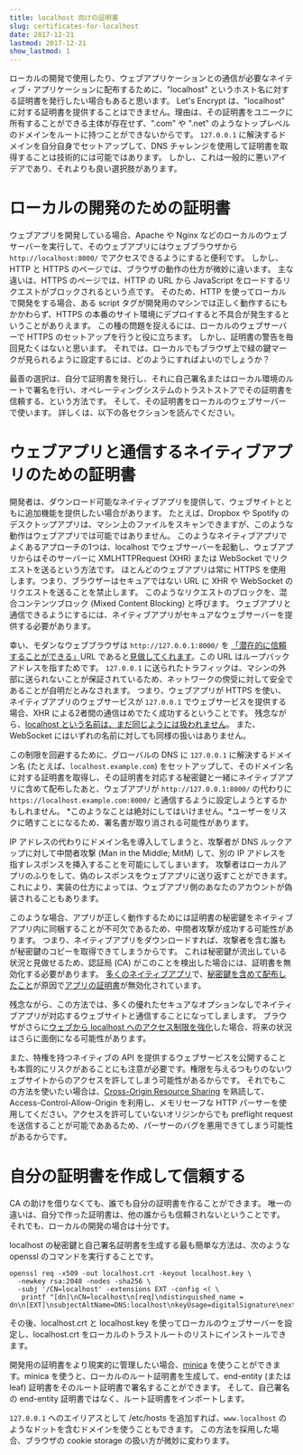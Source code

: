 ```yaml
---
title: localhost 向けの証明書
slug: certificates-for-localhost
date: 2017-12-21
lastmod: 2017-12-21
show_lastmod: 1
---
```



ローカルの開発で使用したり、ウェブアプリケーションとの通信が必要なネイティブ・アプリケーションに配布するために、"localhost" というホスト名に対する証明書を発行したい場合もあると思います。 Let's Encrypt は、"localhost" に対する証明書を提供することはできません。理由は、その証明書をユニークに所有することができる主体が存在せず、".com" や ".net" のようなトップレベルのドメインをルートに持つことができないからです。 `127.0.0.1` に解決するドメインを自分自身でセットアップして、DNS チャレンジを使用して証明書を取得することは技術的には可能ではあります。 しかし、これは一般的に悪いアイデアであり、それよりも良い選択肢があります。

# ローカルの開発のための証明書

ウェブアプリを開発している場合、Apache や Nginx などのローカルのウェブサーバーを実行して、そのウェブアプリにはウェブブラウザから `http://localhost:8000/` でアクセスできるようにすると便利です。 しかし、HTTP と HTTPS のページでは、ブラウザの動作の仕方が微妙に違います。 主な違いは、HTTPS のページでは、HTTP の URL から JavaScript をロードするリクエストがブロックされるという点です。 そのため、HTTP を使ってローカルで開発をする場合、ある script タグが開発用のマシンでは正しく動作するにもかかわらず、HTTPS の本番のサイト環境にデプロイすると不具合が発生するということがありえます。 この種の問題を捉えるには、ローカルのウェブサーバーで HTTPS のセットアップを行うと役に立ちます。 しかし、証明書の警告を毎回見たくはないと思います。 それでは、ローカルでもブラウザ上で緑の鍵マークが見られるように設定するには、どのようにすればよいのでしょうか？

最善の選択は、自分で証明書を発行し、それに自己署名またはローカル環境のルートで署名を行い、オペレーティングシステムのトラストストアでその証明書を信頼する、という方法です。 そして、その証明書をローカルのウェブサーバーで使います。 詳しくは、以下の各セクションを読んでください。

# ウェブアプリと通信するネイティブアプリのための証明書

開発者は、ダウンロード可能なネイティブアプリを提供して、ウェブサイトとともに追加機能を提供したい場合があります。 たとえば、Dropbox や Spotify のデスクトップアプリは、マシン上のファイルをスキャンできますが、このような動作はウェブアプリでは可能ではありません。 このようなネイティブアプリでよくあるアプローチの1つは、localhost でウェブサーバーを起動し、ウェブアプリからはそのサーバーに XMLHTTPRequest (XHR) または WebSocket でリクエストを送るという方法です。 ほとんどのウェブアプリは常に HTTPS を使用します。つまり、ブラウザーはセキュアではない URL に XHR や WebSocket のリクエストを送ることを禁止します。 このようなリクエストのブロックを、混合コンテンツブロック (Mixed Content Blocking) と呼びます。 ウェブアプリと通信できるようにするには、ネイティブアプリがセキュアなウェブサーバーを提供する必要があります。

幸い、モダンなウェブブラウザは `http://127.0.0.1:8000/` を [「潜在的に信頼することができる」][secure-contexts]URL であると[見做してくれます][mcb-localhost]。この URL はループバックアドレスを指すためです。 `127.0.0.1` に送られたトラフィックは、マシンの外部に送られないことが保証されているため、ネットワークの傍受に対して安全であることが自明だとみなされます。 つまり、ウェブアプリが HTTPS を使い、ネイティブアプリのウェブサービスが `127.0.0.1` でウェブサービスを提供する場合、XHR による2者間の通信はめでたく成功するということです。 残念ながら、[localhost という名前は、まだ同じようには扱われません][let-localhost]。 また、WebSocket にはいずれの名前に対しても同様の扱いはありません。

この制限を回避するために、グローバルの DNS に `127.0.0.1` に解決するドメイン名 (たとえば、`localhost.example.com`) をセットアップして、そのドメイン名に対する証明書を取得し、その証明書を対応する秘密鍵と一緒にネイティブアプリに含めて配布したあと、ウェブアプリが `http://127.0.0.1:8000/` の代わりに `https://localhost.example.com:8000/` と通信するように設定しようとするかもしれません。 *このようなことは絶対にしてはいけません。*ユーザーをリスクに晒すことになるため、署名書が取り消される可能性があります。

IP アドレスの代わりにドメイン名を導入してしまうと、攻撃者が DNS ルックアップに対して中間者攻撃 (Man in the Middle; MitM) して、別の IP アドレスを指すレスポンスを挿入することを可能にしてしまいます。 攻撃者はローカルアプリのふりをして、偽のレスポンスをウェブアプリに送り返すことができます。これにより、実装の仕方によっては、ウェブアプリ側のあなたのアカウントが偽装されることもあります。

このような場合、アプリが正しく動作するためには証明書の秘密鍵をネイティブアプリ内に同梱することが不可欠であるため、中間者攻撃が成功する可能性があります。 つまり、ネイティブアプリをダウンロードすれば、攻撃者を含む誰もが秘密鍵のコピーを取得できてしまうからです。 これは秘密鍵が流出している状況と見做せるため、認証局 (CA) がこのことを検出した場合には、証明書を無効化する必要があります。 [多くのネイティブアプリ][mdsp1]で、[秘密鍵を含めて配布したこと][mdsp3]が原因で[アプリの証明書][mdsp2]が無効化されています。

残念ながら、この方法では、多くの優れたセキュアなオプションなしでネイティブアプリが対応するウェブサイトと通信することになってしまします。 ブラウザがさらに[ウェブから localhost へのアクセス制限を強化][tighten-access]した場合、将来の状況はさらに面倒になる可能性があります。

また、特権を持つネイティブの API を提供するウェブサービスを公開することも本質的にリスクがあることにも注意が必要です。権限を与えるつもりのないウェブサイトからのアクセスを許してしまう可能性があるからです。 それでもこの方法を使いたい場合は、[Cross-Origin Resource Sharing][cors] を熟読して、Access-Control-Allow-Origin を利用し、メモリセーフな HTTP パーサーを使用してください。アクセスを許可していないオリジンからでも preflight request を送信することが可能でああるため、パーサーのバグを悪用できてしまう可能性があるからです。

# 自分の証明書を作成して信頼する

CA の助けを借りなくても、誰でも自分の証明書を作ることができます。 唯一の違いは、自分で作った証明書は、他の誰からも信頼されないということです。 それでも、ローカルの開発の場合は十分です。

localhost の秘密鍵と自己署名証明書を生成する最も簡単な方法は、次のような openssl のコマンドを実行することです。

    openssl req -x509 -out localhost.crt -keyout localhost.key \
      -newkey rsa:2048 -nodes -sha256 \
      -subj '/CN=localhost' -extensions EXT -config <( \
       printf "[dn]\nCN=localhost\n[req]\ndistinguished_name = dn\n[EXT]\nsubjectAltName=DNS:localhost\nkeyUsage=digitalSignature\nextendedKeyUsage=serverAuth")

その後、localhost.crt と localhost.key を使ってローカルのウェブサーバーを設定し、localhost.crt をローカルのトラストルートのリストにインストールできます。

開発用の証明書をより現実的に管理したい場合、[minica][minica] を使うことができます。minica を使うと、ローカルのルート証明書を生成して、end-entity (または leaf) 証明書をそのルート証明書で署名することができます。 そして、自己署名の end-entity 証明書ではなく、ルート証明書をインポートします。

`127.0.0.1` へのエイリアスとして /etc/hosts を追加すれば、`www.localhost` のようなドットを含むドメインを使うこともできます。 この方法を採用した場合、ブラウザの cookie storage の扱い方が微妙に変わります。

[mcb-localhost]: https://bugs.chromium.org/p/chromium/issues/detail?id=607878
[secure-contexts]: https://www.w3.org/TR/secure-contexts/#is-origin-trustworthy
[let-localhost]: https://tools.ietf.org/html/draft-ietf-dnsop-let-localhost-be-localhost-02
[mdsp1]: https://groups.google.com/d/msg/mozilla.dev.security.policy/eV89JXcsBC0/wsj5zpbbAQAJ
[mdsp2]: https://groups.google.com/d/msg/mozilla.dev.security.policy/T6emeoE-lCU/-k-A2dEdAQAJ
[mdsp3]: https://groups.google.com/d/msg/mozilla.dev.security.policy/pk039T_wPrI/tGnFDFTnCQAJ
[tighten-access]: https://bugs.chromium.org/p/chromium/issues/detail?id=378566
[minica]: https://github.com/jsha/minica
[cors]: https://developer.mozilla.org/en-US/docs/Web/HTTP/CORS
